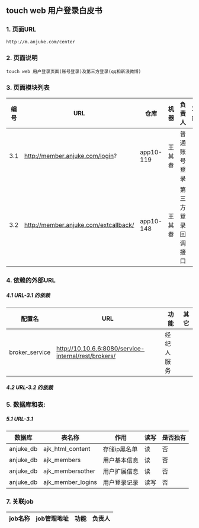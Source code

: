 ## touch web  用户登录白皮书
##### 
### 1. 页面URL
```
http://m.anjuke.com/center
```
### 2. 页面说明
```
touch web 用户登录页面(账号登录)及第三方登录(qq和新浪微博)
```
    
### 3. 页面模块列表
|编号|URL|仓库|机器|负责人|功能|
| --- |--- | --- | --- | --- | --- |
|3.1|http://member.anjuke.com/login?|app10-119|王其春|普通账号登录|
|3.2|http://member.anjuke.com/extcallback/|app10-148|王其春|第三方登录回调接口|

### 4. 依赖的外部URL
##### 4.1 URL-3.1 的依赖
|配置名|URL|功能|其它|
| --- | --- | --- | --- |
|broker_service|http://10.10.6.6:8080/service-internal/rest/brokers/|经纪人服务||
##### 4.2 URL-3.2 的[依赖](http://gitlab.corp.anjuke.com/_site/docs/blob/master/API/%E5%AE%89%E5%B1%85%E5%AE%A2/API%E7%99%BD%E7%9A%AE%E4%B9%A6/pc_login_page_whitebook.m)
### 5. 数据库和表:
##### 5.1 URL-3.1
|数据库|表名称|作用|读写|是否独有|
| --- | --- | --- | --- | --- |
|anjuke_db|ajk_html_content|存储ip黑名单|读|否|
|anjuke_db|ajk_members|用户基本信息|读|否|
|anjuke_db|ajk_membersother|用户扩展信息|读|否|
|anjuke_db|ajk_member_logins|用户登录记录|读写|否|
### 7. 关联job
|job名称|job管理地址|功能|负责人|
|--- | --- | --- | --- |


